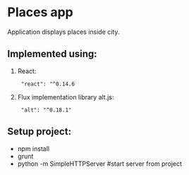 # Places app

Application displays places inside city.

    
## Implemented using:

1. React:

        "react": "^0.14.6

2. Flux implementation library alt.js:

        "alt": "^0.18.1"


## Setup project:

* npm install
* grunt
* python -m SimpleHTTPServer #start server from project

